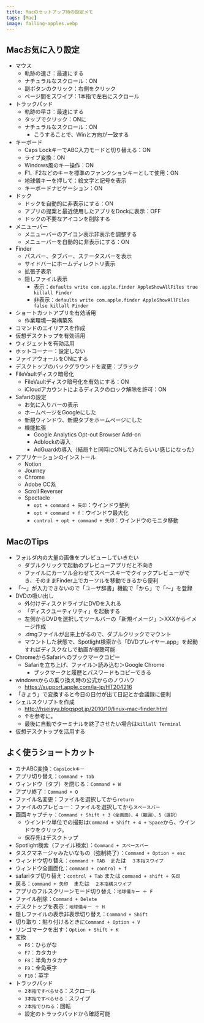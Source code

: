 ```yaml
---
title: Macのセットアップ時の設定メモ
tags: [Mac]
image: falling-apples.webp
---
```


## Macお気に入り設定

- マウス
  - 軌跡の速さ：最速にする
  - ナチュラルなスクロール：ON
  - 副ボタンのクリック：右側をクリック
  - ページ間をスワイプ：1本指で左右にスクロール
- トラックパッド
  - 軌跡の早さ：最速にする
  - タップでクリック：ONに
  - ナチュラルなスクロール：ON
    - こうすることで、Winと方向が一致する
- キーボード
  - Caps LockキーでABC入力モードと切り替える：ON
  - ライブ変換：ON
  - Windows風のキー操作：ON
  - F1、F2などのキーを標準のファンクションキーとして使用：ON
  - 地球儀キーを押して：絵文字と記号を表示
  - キーボードナビゲーション：ON
- ドック
  - ドックを自動的に非表示にする：ON
  - アプリの提案と最近使用したアプリをDockに表示：OFF
  - ドックの不要なアイコンを削除する
- メニューバー
  - メニューバーのアイコン表示非表示を調整する
  - メニューバーを自動的に非表示にする：ON
- Finder
  - パスバー、タブバー、ステータスバーを表示
  - サイドバーにホームディレクトリ表示
  - 拡張子表示
  - 隠しファイル表示
    - 表示：`defaults write com.apple.finder AppleShowAllFiles true killall Finder`
    - 非表示：`defaults write com.apple.finder AppleShowAllFiles false killall Finder`
- ショートカットアプリを有効活用
  - 作業環境一発構築系
- コマンドのエイリアスを作成
- 仮想デスクトップを有効活用
- ウィジェットを有効活用
- ホットコーナー：設定しない
- ファイアウォールをONにする
- デスクトップのバックグラウンドを変更：ブラック
- FileVaultディスク暗号化
  - FileVaultディスク暗号化を有効にする：ON
  - iCloudアカウントによるディスクのロック解除を許可：ON
- Safariの設定
  - お気に入りバーの表示
  - ホームページをGoogleにした
  - 新規ウィンドウ、新規タブをホームページにした
  - 機能拡張
    - Google Analytics Opt-out Browser Add-on
    - Adblockの導入
    - AdGuardの導入（結局↑と同時にONしてみたらいい感じになった）
- アプリケーションのインストール
  - Notion
  - Journey
  - Chrome
  - Adobe CC系
  - Scroll Reverser
  - Spectacle
    - `opt + command + 矢印`：ウインドウ整列
    - `opt + command + f`：ウインドウ最大化
    - `control + opt + command + 矢印`：ウインドウのモニタ移動


## MacのTips

- フォルダ内の大量の画像をプレビューしていきたい
  - ダブルクリックで起動のプレビューアプリだと不向き
  - ファイルにカーソル合わせてスペースキーでクイックプレビューができ、そのままFinder上でカーソルを移動できるから便利
- 「〜」が入力できないので「ユーザ辞書」機能で「から」で「〜」を登録
- DVDの吸い出し
  - 外付けディスクドライブにDVDを入れる
  - 「ディスクユーティリティ」を起動する
  - 左側からDVDを選択してツールバーの「新規イメージ」＞XXXからイメージ作成
  - .dmgファイルが出来上がるので、ダブルクリックでマウント
  - マウントした状態で、Spotlight検索から「DVDプレイヤー.app」を起動すればディスクなしで動画が視聴可能
- ChromeからSafariへのブックマークコピー
  - Safariを立ち上げ、ファイル＞読み込む＞Google Chrome
    - ブックマークと履歴とパスワードもコピーできる
- windowsからの乗り換え時の公式からのノウハウ
  - https://support.apple.com/ja-jp/HT204216
- 「きょう」で変換すると今日の日付が出て日記とか会議録に便利
- シェルスクリプトを作成
  - http://hseisyu.blogspot.jp/2010/10/linux-mac-finder.html
  - ↑を参考に。
  - 最後に自動でターミナルを終了させたい場合は`killall Terminal`
- 仮想デスクトップを活用する


## よく使うショートカット

- カナABC変換：`CapsLockキー`
- アプリ切り替え：`Command + Tab`
- ウィンドウ（タブ）を閉じる：`Command + W`
- アプリ終了：`Command + Q`
- ファイル名変更：ファイルを選択してから`return`
- ファイルのプレビュー：ファイルを選択してから`スペースバー`
- 画面キャプチャ：`Command + Shift + 3（全画面）、4（範囲）、5（選択）`
    - ウインドウ単位での撮影は`Command + Shift + 4 + Space`から、ウインドウをクリック。
    - 保存先はデスクトップ
- Spotlight検索（ファイル検索）：`Command + スペースバー`
- タスクマネージャみたいなもの（強制終了）：`Command + Option + esc`
- ウィンドウ切り替え：`command + TAB`　または　`３本指スワイプ`
- ウィンドウ全画面化：`command + control + f`
- safariタブ切り替え：`control + Tab` または `command + shift + 矢印`
- 戻る：`command + 矢印`　または　`２本指横スワイプ`
- アプリのフルスクリーンモード切り替え：`地球儀キー ＋ F`
- ファイル削除：`Command + Delete`
- デスクトップを表示：`地球儀キー ＋ H`
- 隠しファイルの表示非表示切り替え：`Command + Shift`
- 切り取り：貼り付けるときに`Command + Option + V`
- リンゴマークを出す：`Option + Shift + K`
- 変換
    - `F6`：ひらがな
    - `F7`：カタカナ
    - `F8`：半角カタカナ
    - `F9`：全角英字
    - `F10`：英字
- トラックパッド
    - `2本指ですべらせる`：スクロール
    - `3本指ですべらせる`：スワイプ
    - `2本指でひねる`：回転
    - 設定のトラックパッドから確認可能